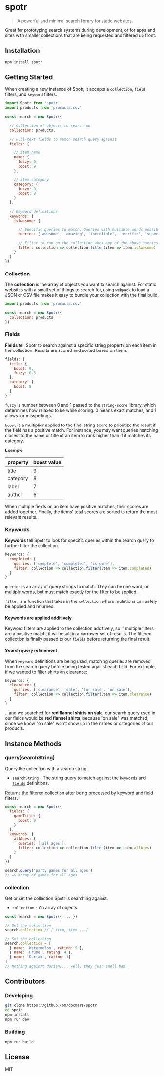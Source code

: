 # spotr
> A powerful and minimal search library for static websites.

Great for prototyping search systems during development, or for apps and sites with smaller collections that are being requested and filtered up front.

## Installation

```sh
npm install spotr
```

## Getting Started

When creating a new instance of Spotr, it accepts a `collection`, `field` filters, and `keyword` filters.

```javascript
import Spotr from 'spotr'
import products from 'products.csv'

const search = new Spotr({
  
  // Collection of objects to search on
  collection: products,

  // Full-text fields to match search query against
  fields: {

    // item.name
    name: {
      fuzzy: 0,
      boost: 9
    },

    // item.category
    category: {
      fuzzy: 0,
      boost: 8
    }
  },
  
  // Keyword definitions
  keywords: {
    isAwesome: {

      // Specific queries to match. Queries with multiple words possible too!
      queries: ['awesome', 'amazing', 'incredible', 'terrific', 'super cool'],

      // Filter to run on the collection when any of the above queries exist in the search query
      filter: collection => collection.filter(item => item.isAwesome)
    }
  }
})
```

### Collection
The **collection** is the array of objects you want to search against. For static websites with a small set of things to search for, using `webpack` to load a JSON or CSV file makes it easy to bundle your collection with the final build.

```javascript
import products from 'products.csv'

const search = new Spotr({
  collection: products
})
```


### Fields
**Fields** tell Spotr to search against a specific string property on each item in the collection. Results are scored and sorted based on them.

```javascript
fields: {
  title: {
    boost: 9,
    fuzzy: 0.3
  },
  category: {
    boost: 8
  }
}
```

`fuzzy` is number between 0 and 1 passed to the `string-score` library, which determines how relaxed to be while scoring. 0 means exact matches, and 1 allows for misspellings.

`boost` is a multiplier applied to the final string score to prioritize the result if the field has a positive match. For instance, you may want queries matching closest to the name or title of an item to rank higher than if it matches its category.

**Example**

| property | boost value |
| --- | --- |
| title | 9 |
| category | 8 |
| label | 7 |
| author | 6 |

When multiple fields on an item have positive matches, their scores are added together. Finally, the items' total scores are sorted to return the most relevant results.


### Keywords
**Keywords** tell Spotr to look for specific queries within the search query to further filter the collection.

```javascript
keywords: {
  completed: {
    queries: ['complete', 'completed', 'is done'],
    filter: collection => collection.filter(item => item.completed)
  }
}
```

`queries` is an array of query strings to match. They can be one word, or multiple words, but must match exactly for the filter to be applied.

`filter` is a function that takes in the `collection` where mutations can safely be applied and returned.

#### Keywords are applied additively
Keyword filters are applied to the collection additively, so if multiple filters are a positive match, it will result in a narrower set of results. The filtered collection is finally passed to our `fields` before returning the final result.

#### Search query refinement
When `keyword` definitions are being used, matching queries are removed from the search query before being tested against each field. For example, if we wanted to filter shirts on clearance:

```javascript
keywords: {
  clearance: {
    queries: ['clearance', 'sale', 'for sale', 'on sale'],
    filter: collection => collection.filter(item => item.clearance)
  }
}
```

...and we searched for **red flannel shirts on sale**, our search query used in our fields would be **red flannel shirts**, because "on sale" was matched, since we know "on sale" won't show up in the names or categories of our products.

## Instance Methods

### query(searchString)

Query the collection with a search string.

- `searchString` - The string query to match against the [`keywords`](#keywords) and [`fields`](#fields) definitions.

Returns the filtered collection after being processed by keyword and field filters.

```javascript
const search = new Spotr({
  fields: {
    gameTitle: {
      boost: 9
    }
  },
  keywords: {
    allAges: {
      queries: ['all ages'],
      filter: collection => collection.filter(item => item.allAges)
    }
  }
})

search.query('party games for all ages')
// => Array of games for all ages
```

### collection

Get or set the collection Spotr is searching against.

- `collection` - An array of objects.

```javascript
const search = new Spotr({ ... })

// Get the collection
search.collection // [ item, item ...]

// Set the collection
search.collection = [
  { name: 'Watermelon', rating: 5 },
  { name: 'Prune', rating: 4 },
  { name: 'Durian', rating: 1}
]
// Nothing against durians... well, they just smell bad.
```

## Contributors

### Developing
```sh
git clone https://github.com/docmars/spotr
cd spotr
npm install
npm run dev
```

### Building
```sh
npm run build
```

## License
MIT
